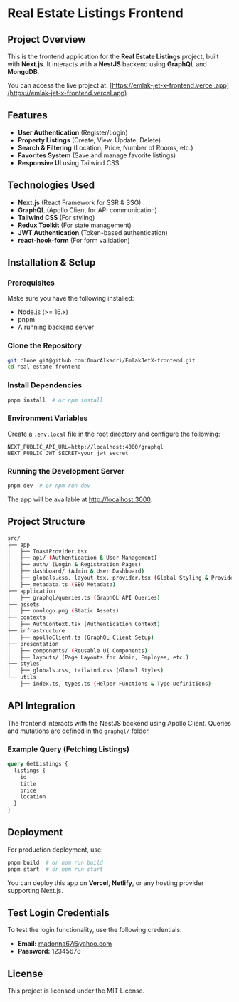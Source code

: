 # Real Estate Listings Frontend

## Project Overview

This is the frontend application for the **Real Estate Listings** project, built with **Next.js**. It interacts with a **NestJS** backend using **GraphQL** and **MongoDB**.

You can access the live project at: [https://emlak-jet-x-frontend.vercel.app](https://emlak-jet-x-frontend.vercel.app)

## Features

- **User Authentication** (Register/Login)
- **Property Listings** (Create, View, Update, Delete)
- **Search & Filtering** (Location, Price, Number of Rooms, etc.)
- **Favorites System** (Save and manage favorite listings)
- **Responsive UI** using Tailwind CSS

## Technologies Used

- **Next.js** (React Framework for SSR & SSG)
- **GraphQL** (Apollo Client for API communication)
- **Tailwind CSS** (For styling)
- **Redux Toolkit** (For state management)
- **JWT Authentication** (Token-based authentication)
- **react-hook-form** (For form validation)

## Installation & Setup

### Prerequisites

Make sure you have the following installed:

- Node.js (>= 16.x)
- pnpm
- A running backend server

### Clone the Repository

```sh
git clone git@github.com:OmarAlkadri/EmlakJetX-frontend.git
cd real-estate-frontend
```

### Install Dependencies

```sh
pnpm install  # or npm install
```

### Environment Variables

Create a `.env.local` file in the root directory and configure the following:

```env
NEXT_PUBLIC_API_URL=http://localhost:4000/graphql
NEXT_PUBLIC_JWT_SECRET=your_jwt_secret
```

### Running the Development Server

```sh
pnpm dev  # or npm run dev
```

The app will be available at [http://localhost:3000](http://localhost:3000).

## Project Structure

```bash
src/
├── app
│   ├── ToastProvider.tsx
│   ├── api/ (Authentication & User Management)
│   ├── auth/ (Login & Registration Pages)
│   ├── dashboard/ (Admin & User Dashboard)
│   ├── globals.css, layout.tsx, provider.tsx (Global Styling & Providers)
│   ├── metadata.ts (SEO Metadata)
├── application
│   ├── graphql/queries.ts (GraphQL API Queries)
├── assets
│   ├── onologo.png (Static Assets)
├── contexts
│   ├── AuthContext.tsx (Authentication Context)
├── infrastructure
│   ├── apolloClient.ts (GraphQL Client Setup)
├── presentation
│   ├── components/ (Reusable UI Components)
│   ├── layouts/ (Page Layouts for Admin, Employee, etc.)
├── styles
│   ├── globals.css, tailwind.css (Global Styles)
└── utils
    ├── index.ts, types.ts (Helper Functions & Type Definitions)
```

## API Integration

The frontend interacts with the NestJS backend using Apollo Client. Queries and mutations are defined in the `graphql/` folder.

### Example Query (Fetching Listings)

```graphql
query GetListings {
  listings {
    id
    title
    price
    location
  }
}
```

## Deployment

For production deployment, use:

```sh
pnpm build  # or npm run build
pnpm start  # or npm run start
```

You can deploy this app on **Vercel**, **Netlify**, or any hosting provider supporting Next.js.

## Test Login Credentials

To test the login functionality, use the following credentials:

- **Email:** madonna67@yahoo.com
- **Password:** 12345678

## License

This project is licensed under the MIT License.
